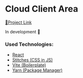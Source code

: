 <h1>Cloud Client Area</h1>
<a href="cloud-client-area.vercel.app" target="_blank">🔗Project Link</a>

<p>In development 🚧</p>

<h3>Used Technologies:</h3>
<ul>
  <li><a href="https://pt-br.reactjs.org/" target="_blank">React</a></li>
  <li><a href="https://stitches.dev/" target="_blank">Stitches (CSS in JS)</li>
  <li><a href="https://vitejs.dev/" target="_blank">Vite (Boilerplate)</li>
  <li><a href="https://yarnpkg.com/" target="_blank">Yarn (Package Manager)</li>
</ul>

